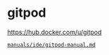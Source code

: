 # gitpod

<https://hub.docker.com/u/gitpod>

[`manuals/ide/gitpod-manual.md`](/manuals/ide/gitpod-manual.md)
